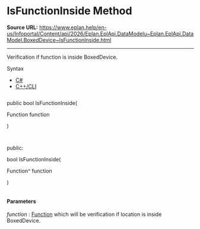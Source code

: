 # IsFunctionInside Method

**Source URL:** https://www.eplan.help/en-us/Infoportal/Content/api/2026/Eplan.EplApi.DataModelu~Eplan.EplApi.DataModel.BoxedDevice~IsFunctionInside.html

---

Verification if function is inside BoxedDevice.

Syntax

- [C#](#i-syntax-CS)
- [C++/CLI](#i-syntax-CPP2005)

```
```
public bool IsFunctionInside( 

   Function function

)
```
```

```
```
public:

bool IsFunctionInside( 

   Function^ function

)
```
```

#### Parameters

*function*
:   [Function](Eplan.EplApi.DataModelu~Eplan.EplApi.DataModel.Function.html) which will be verification if location is inside BoxedDevice.
